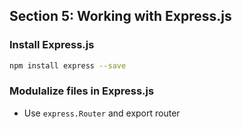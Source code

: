 ## Section 5: Working with Express.js

### Install Express.js

```bash
npm install express --save
```

### Modulalize files in Express.js

- Use `express.Router` and export router
